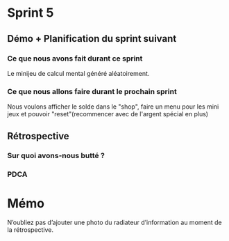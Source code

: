 # Sprint 5

## Démo + Planification du sprint suivant

### Ce que nous avons fait durant ce sprint
Le minijeu de calcul mental généré aléatoirement.

### Ce que nous allons faire durant le prochain sprint
Nous voulons afficher le solde dans le "shop", faire un menu pour les mini jeux et pouvoir "reset"(recommencer avec de l'argent spécial en plus)

## Rétrospective

### Sur quoi avons-nous butté ?


### PDCA


# Mémo
N’oubliez pas d’ajouter une photo du radiateur d’information au moment de la rétrospective.